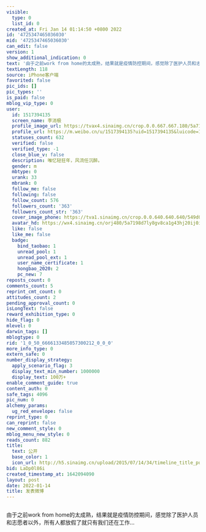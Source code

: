 ```yaml
---
visible:
  type: 0
  list_id: 0
created_at: Fri Jan 14 01:14:50 +0800 2022
id: '4725347465036030'
mid: '4725347465036030'
can_edit: false
version: 1
show_additional_indication: 0
text: '由于之前work from home的太成熟，结果就是疫情防控期间，感觉除了医护人员和志愿者以外，所有人都放假了就只有我们还在工作… '
textLength: 118
source: iPhone客户端
favorited: false
pic_ids: []
pic_types: ''
is_paid: false
mblog_vip_type: 0
user:
  id: 1517394135
  screen_name: 李消极
  profile_image_url: https://tvax4.sinaimg.cn/crop.0.0.667.667.180/5a7198d7ly8gv8ca1g43hj20ij0ijgly.jpg?KID=imgbed,tva&Expires=1647260049&ssig=YRcrjU06kf
  profile_url: https://m.weibo.cn/u/1517394135?uid=1517394135&luicode=10000011&lfid=2304131517394135_-_WEIBO_SECOND_PROFILE_WEIBO
  statuses_count: 632
  verified: false
  verified_type: -1
  close_blue_v: false
  description: 唯忆轻狂年，风流任沉醉。
  gender: m
  mbtype: 0
  urank: 33
  mbrank: 0
  follow_me: false
  following: false
  follow_count: 576
  followers_count: '363'
  followers_count_str: '363'
  cover_image_phone: https://tva1.sinaimg.cn/crop.0.0.640.640.640/549d0121tw1egm1kjly3jj20hs0hsq4f.jpg
  avatar_hd: https://wx4.sinaimg.cn/orj480/5a7198d7ly8gv8ca1g43hj20ij0ijgly.jpg
  like: false
  like_me: false
  badge:
    bind_taobao: 1
    unread_pool: 1
    unread_pool_ext: 1
    user_name_certificate: 1
    hongbao_2020: 2
    pc_new: 7
reposts_count: 0
comments_count: 5
reprint_cmt_count: 0
attitudes_count: 2
pending_approval_count: 0
isLongText: false
reward_exhibition_type: 0
hide_flag: 0
mlevel: 0
darwin_tags: []
mblogtype: 0
rid: '1_0_50_6666133485057300212_0_0_0'
more_info_type: 0
extern_safe: 0
number_display_strategy:
  apply_scenario_flag: 3
  display_text_min_number: 1000000
  display_text: 100万+
enable_comment_guide: true
content_auth: 0
safe_tags: 4096
pic_num: 0
alchemy_params:
  ug_red_envelope: false
reprint_type: 0
can_reprint: false
new_comment_style: 0
mblog_menu_new_style: 0
reads_count: 882
title:
  text: 公开
  base_color: 1
  icon_url: http://h5.sinaimg.cn/upload/2015/07/14/34/timeline_title_public_default.png
bid: LaDp0l86i
created_timestamp_at: 1642094090
layout: post
date: 2022-01-14
title: 发表微博
---
```


![]()

由于之前work from home的太成熟，结果就是疫情防控期间，感觉除了医护人员和志愿者以外，所有人都放假了就只有我们还在工作… 


